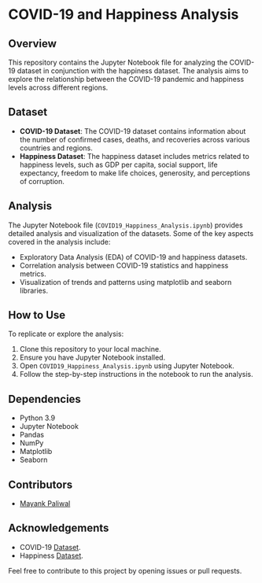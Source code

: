 # COVID-19 and Happiness Analysis

## Overview
This repository contains the Jupyter Notebook file for analyzing the COVID-19 dataset in conjunction with the happiness dataset. The analysis aims to explore the relationship between the COVID-19 pandemic and happiness levels across different regions.

## Dataset
- **COVID-19 Dataset**: The COVID-19 dataset contains information about the number of confirmed cases, deaths, and recoveries across various countries and regions.
- **Happiness Dataset**: The happiness dataset includes metrics related to happiness levels, such as GDP per capita, social support, life expectancy, freedom to make life choices, generosity, and perceptions of corruption.

## Analysis
The Jupyter Notebook file (`COVID19_Happiness_Analysis.ipynb`) provides detailed analysis and visualization of the datasets. Some of the key aspects covered in the analysis include:
- Exploratory Data Analysis (EDA) of COVID-19 and happiness datasets.
- Correlation analysis between COVID-19 statistics and happiness metrics.
- Visualization of trends and patterns using matplotlib and seaborn libraries.

## How to Use
To replicate or explore the analysis:
1. Clone this repository to your local machine.
2. Ensure you have Jupyter Notebook installed.
3. Open `COVID19_Happiness_Analysis.ipynb` using Jupyter Notebook.
4. Follow the step-by-step instructions in the notebook to run the analysis.

## Dependencies
- Python 3.9
- Jupyter Notebook
- Pandas
- NumPy
- Matplotlib
- Seaborn

## Contributors
- [Mayank Paliwal](https://github.com/CodeWithMayank-Py)

## Acknowledgements
- COVID-19 [Dataset](https://github.com/CodeWithMayank-Py/Covid19-Data-Analysis-Using-Python/blob/main/datasets/covid19_Confirmed_dataset.csv).
- Happiness [Dataset](https://github.com/CodeWithMayank-Py/Covid19-Data-Analysis-Using-Python/blob/main/datasets/worldwide_happiness_report.csv).

Feel free to contribute to this project by opening issues or pull requests.
